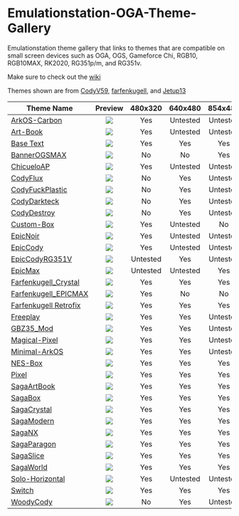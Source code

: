 # Emulationstation-OGA-Theme-Gallery
Emulationstation theme gallery that links to themes that are compatible on small screen devices such as OGA, OGS, Gameforce Chi, RGB10, RGB10MAX, RK2020, RG351p/m, and RG351v.

Make sure to check out the [wiki](https://github.com/Jetup13/Emulationstation-OGA-Theme-Gallery/wiki/FAQ)

Themes shown are from [CodyV59](https://github.com/CodyV59), [farfenkugell](https://github.com/farfenkugell), and [Jetup13](https://github.com/Jetup13)

| Theme Name     | Preview       |480x320|640x480|854x480|
| ---------------|:-------------:|:------:|:------:|:------:|
| [ArkOS-Carbon](https://github.com/Jetup13/es-theme-arkos-carbon)               | ![](https://i.imgur.com/dpVgzBv.png)|Yes|Untested|Untested|
| [Art-Book](https://github.com/Jetup13/es-theme-art-book-3-2)                   | ![](https://i.imgur.com/TgVXVYd.png)|Yes|Untested|Untested|
| [Base Text](https://github.com/Jetup13/es-theme-base-text)                     | ![](https://i.imgur.com/qFeyzXW.png)|Yes|Yes|Yes|
| [BannerOGSMAX](https://github.com/Jetup13/es-theme-banner-ogsmax)              | ![](https://i.imgur.com/65JUQgw.png)|No |No |Yes|
| [ChicueloAP](https://github.com/Jetup13/es-theme-ChicueloAP)                   | ![](https://i.imgur.com/TAuhryJ.png)|Yes|Untested|Untested|
| [CodyFlux](https://github.com/CodyV59/es-theme-CODY-FLUX)                      | ![](https://i.imgur.com/zYng4m9.png)|No |Yes|Untested|
| [CodyFuckPlastic](https://github.com/CodyV59/es-theme-CODY-FUCKYPLASTICS)      | ![](https://i.imgur.com/QE6eBZL.png)|No |Yes|Untested|
| [CodyDarkteck](https://github.com/CodyV59/es-theme-CODY-DARKTECK)              | ![](https://i.imgur.com/7GfwmzM.png)|No |Yes|Untested|
| [CodyDestroy](https://github.com/CodyV59/es-theme-CODY-DESTROY-THE-RG351V)     | ![](https://i.imgur.com/IeRpw0N.png)|No |Yes|Untested|
| [Custom-Box](https://github.com/Jetup13/es-theme-custom-box)                   | ![](https://i.imgur.com/gjqAFul.png)|Yes|Untested|No|
| [EpicNoir](https://github.com/Jetup13/es-theme-epicnoir)                       | ![](https://i.imgur.com/KzQBtYu.png)|Yes|Untested|Untested|
| [EpicCody](https://github.com/CodyV59/es-theme-epic-cody-RG351P-M)             | ![](https://i.imgur.com/Xa034oj.png)|Yes|Untested|Untested|
| [EpicCodyRG351V](https://github.com/CodyV59/es-theme-epic-cody-RG351V)         | ![](https://i.imgur.com/MNgX49P.png)|Untested|Yes|Untested|
| [EpicMax](https://github.com/CodyV59/es-theme-EPICMAX-CODY-RGB10MAX)           | ![](https://i.imgur.com/MqsPLDe.png)|Untested|Untested|Yes|
| [Farfenkugell_Crystal](https://github.com/farfenkugell/es-theme-farfenkugell_crystal)   | ![](https://i.imgur.com/68qQxuK.png)|Yes|Yes|Yes|
| [Farfenkugell_EPICMAX](https://github.com/farfenkugell/es-theme-farfenkugell_EPICMAX)   | ![](https://i.imgur.com/4yYoavt.png)|Yes|No|No|
| [Farfenkugell Retrofix](https://github.com/farfenkugell/es-theme-farfenkugell_lazy) | ![](https://i.imgur.com/NDO997x.png)|Yes|Yes|Yes|
| [Freeplay](https://github.com/Jetup13/es-theme-freeplay)                       | ![](https://i.imgur.com/GSDBVcI.png)|Yes|Yes|Untested|
| [GBZ35_Mod](https://github.com/Jetup13/es-theme-gbz35_mod)                     | ![](https://i.imgur.com/wz67D79.png)|Yes|Yes|Untested|
| [Magical-Pixel](https://github.com/Jetup13/es-theme-magical-pixel)             | ![](https://i.imgur.com/Dwcb1I3.png)|Yes|Yes|Untested|
| [Minimal-ArkOS](https://github.com/Jetup13/es-theme-minimal-arkos)             | ![](https://i.imgur.com/H7FaDsl.png)|Yes|Yes|Untested|
| [NES-Box](https://github.com/Jetup13/es-theme-nes-box)                         | ![](https://i.imgur.com/U9xnQ6V.png)|Yes|Yes|Yes|
| [Pixel](https://github.com/Jetup13/es-theme-pixel)                             | ![](https://i.imgur.com/GWTZURK.png)|Yes|Yes|Yes|
| [SagaArtBook](https://github.com/Jetup13/es-theme-sagaartbook)                 | ![](https://i.imgur.com/Vnvn2I4.png)|Yes|Yes|Yes|
| [SagaBox](https://github.com/Jetup13/es-theme-sagabox)                         | ![](https://i.imgur.com/byulo76.png)|Yes|Yes|Yes|
| [SagaCrystal](https://github.com/Jetup13/es-theme-sagacrystal)                 | ![](https://i.imgur.com/aWazxRh.png)|Yes|Yes|Yes|
| [SagaModern](https://github.com/Jetup13/es-theme-sagamodern)                   | ![](https://i.imgur.com/InMbvCo.png)|Yes|Yes|Yes|
| [SagaNX](https://github.com/Jetup13/es-theme-saganx)                           | ![](https://i.imgur.com/fDw8gzi.png)|Yes|Yes|Yes|
| [SagaParagon](https://github.com/Jetup13/es-theme-sagaparagon)                 | ![](https://i.imgur.com/NjvbOUG.png)|Yes|Yes|Yes|
| [SagaSlice](https://github.com/Jetup13/es-theme-sagaslice)                     | ![](https://i.imgur.com/X87P87V.png)|Yes|Yes|Yes|
| [SagaWorld](https://github.com/Jetup13/es-theme-sagaworld)                     | ![](https://i.imgur.com/LXBuAL0.png)|Yes|Yes|Yes|
| [Solo-Horizontal](https://github.com/Jetup13/es-theme-solo-horizontal-arkos-ed)| ![](https://i.imgur.com/e6kvjab.png)|Yes|Untested|Untested|
| [Switch](https://github.com/Jetup13/es-theme-switch)                           | ![](https://i.imgur.com/sY9zKoj.png)|Yes|Yes|Yes|
| [WoodyCody](https://github.com/CodyV59/es-theme-WOODY-CODY-RG351V)             | ![](https://i.imgur.com/bmtOQSQ.png)|No |Yes|Untested|
